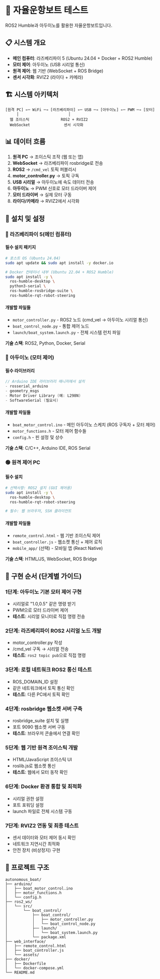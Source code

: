 # 🚢 자율운항보트 테스트

ROS2 Humble과 아두이노를 활용한 자율운항보트입니다.

## 📋 시스템 개요

- **메인 컴퓨터**: 라즈베리파이 5 (Ubuntu 24.04 + Docker + ROS2 Humble)
- **모터 제어**: 아두이노 (USB 시리얼 통신)
- **원격 제어**: 웹 기반 (WebSocket + ROS Bridge)
- **센서 시각화**: RVIZ2 (라이다 + 카메라)

## 🏗️ 시스템 아키텍처

```
[원격 PC] ←─ WiFi ─→ [라즈베리파이] ←─ USB ─→ [아두이노] ←─ PWM ─→ [모터]
     │                      │
  웹 조이스틱              ROS2 + RVIZ2
  WebSocket               센서 시각화
```

## 📊 데이터 흐름

1. **원격 PC** → 조이스틱 조작 (웹 또는 앱)
2. **WebSocket** → 라즈베리파이 rosbridge로 전송
3. **ROS2** → `/cmd_vel` 토픽 퍼블리시
4. **motor_controller.py** → 토픽 구독
5. **USB 시리얼** → 아두이노에 속도 데이터 전송
6. **아두이노** → PWM 신호로 모터 드라이버 제어
7. **모터 드라이버** → 실제 모터 구동
8. **라이다/카메라** → RVIZ2에서 시각화

## 🔧 설치 및 설정

### 🔴 라즈베리파이 5(메인 컴퓨터)

#### 필수 설치 패키지
```bash
# 호스트 OS (Ubuntu 24.04)
sudo apt update && sudo apt install -y docker.io

# Docker 컨테이너 내부 (Ubuntu 22.04 + ROS2 Humble)
sudo apt install -y \
  ros-humble-desktop \
  python3-serial \
  ros-humble-rosbridge-suite \
  ros-humble-rqt-robot-steering
```

#### 개발할 파일들
- `motor_controller.py` - ROS2 노드 (cmd_vel → 아두이노 시리얼 통신)
- `boat_control_node.py` - 통합 제어 노드
- `launch/boat_system.launch.py` - 전체 시스템 런치 파일

**기술 스택**: ROS2, Python, Docker, Serial

### 🔵 아두이노 (모터 제어)

#### 필수 라이브러리
```cpp
// Arduino IDE 라이브러리 매니저에서 설치
- rosserial_arduino
- geometry_msgs
- Motor Driver Library (예: L298N)
- SoftwareSerial (필요시)
```

#### 개발할 파일들
- `boat_motor_control.ino` - 메인 아두이노 스케치 (ROS 구독자 + 모터 제어)
- `motor_functions.h` - 모터 제어 함수들
- `config.h` - 핀 설정 및 상수

**기술 스택**: C/C++, Arduino IDE, ROS Serial

### 🟢 원격 제어 PC

#### 필수 설치
```bash
# 선택사항: ROS2 설치 (GUI 제어용)
sudo apt install -y \
  ros-humble-desktop \
  ros-humble-rqt-robot-steering

# 필수: 웹 브라우저, SSH 클라이언트
```

#### 개발할 파일들
- `remote_control.html` - 웹 기반 조이스틱 제어
- `boat_controller.js` - 웹소켓 통신 + 제어 로직
- `mobile_app/` (선택) - 모바일 앱 (React Native)

**기술 스택**: HTML/JS, WebSocket, ROS Bridge

## 🚀 구현 순서 (단계별 가이드)

### 1단계: 아두이노 기본 모터 제어 구현
- 시리얼로 "1.0,0.5" 같은 명령 받기
- PWM으로 모터 드라이버 제어
- **테스트**: 시리얼 모니터로 직접 명령 전송

### 2단계: 라즈베리파이 ROS2 시리얼 노드 개발
- motor_controller.py 작성
- /cmd_vel 구독 → 시리얼 전송
- **테스트**: `ros2 topic pub`으로 직접 명령

### 3단계: 로컬 네트워크 ROS2 통신 테스트
- ROS_DOMAIN_ID 설정
- 같은 네트워크에서 토픽 통신 확인
- **테스트**: 다른 PC에서 토픽 확인

### 4단계: rosbridge 웹소켓 서버 구축
- rosbridge_suite 설치 및 실행
- 포트 9090 웹소켓 서버 구동
- **테스트**: 브라우저 콘솔에서 연결 확인

### 5단계: 웹 기반 원격 조이스틱 개발
- HTML/JavaScript 조이스틱 UI
- roslib.js로 웹소켓 통신
- **테스트**: 웹에서 모터 동작 확인

### 6단계: Docker 환경 통합 및 최적화
- 시리얼 권한 설정
- 포트 포워딩 설정
- launch 파일로 전체 시스템 구동

### 7단계: RVIZ2 연동 및 최종 테스트
- 센서 데이터와 모터 제어 동시 확인
- 네트워크 지연시간 최적화
- 안전 장치 (비상정지) 구현

## 📁 프로젝트 구조

```
autonomous_boat/
├── arduino/
│   ├── boat_motor_control.ino
│   ├── motor_functions.h
│   └── config.h
├── ros2_ws/
│   └── src/
│       └── boat_control/
│           ├── boat_control/
│           │   ├── motor_controller.py
│           │   └── boat_control_node.py
│           ├── launch/
│           │   └── boat_system.launch.py
│           └── package.xml
├── web_interface/
│   ├── remote_control.html
│   ├── boat_controller.js
│   └── assets/
├── docker/
│   ├── Dockerfile
│   └── docker-compose.yml
└── README.md
```
